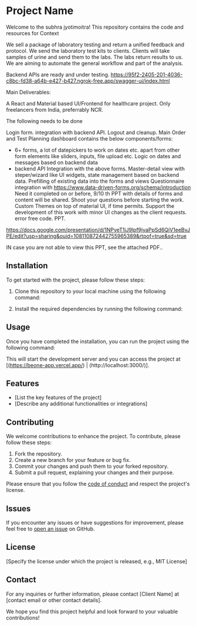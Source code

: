 # Project Name

Welcome to the subhra jyotimoitra! This repository contains the code and resources for Context

We sell a package of laboratory testing and return a unified feedback and protocol. We send the laboratory test kits to clients. Clients will take samples of urine and send them to the labs. The labs return results to us. We are aiming to automate the general workflow and part of the analysis.

Backend APIs are ready and under testing.  https://95f2-2405-201-4036-c8bc-fd38-a64b-e427-b427.ngrok-free.app/swagger-ui/index.html

Main Deliverables:

A React and Material based UI/Frontend for healthcare project. Only freelancers from India, preferrably NCR.

The following needs to be done

Login form. integration with backend API. Logout and cleanup.
Main Order and Test Planning dashboard contains the below components/forms:
- 6+ forms, a lot of datepickers to work on dates etc. apart from other form elements like sliders, inputs, file upload etc. Logic on dates and messages based on backend data
- backend API Integration with the above forms.
Master-detail view with steper/wizard like UI widgets, state management based on backend data. Prefilling of existing data into the forms and views
Questionnaire integration with https://www.data-driven-forms.org/schema/introduction
Need it completed on or before, 9/10 th
PPT with details of forms and content will be shared. Shoot your questions before starting the work.
Custom Themes on top of material UI, if time permits.
Support the development of this work with minor UI changes as the client requests.
error free code.
PPT.

https://docs.google.com/presentation/d/1NPyeT1iJ9lpf9jyaPpSd6QjV1eeBvJPE/edit?usp=sharing&ouid=108110872442755965389&rtpof=true&sd=true

IN case you are not able to view this PPT, see the attached PDF..

## Installation

To get started with the project, please follow these steps:

1. Clone this repository to your local machine using the following command:

2. Install the required dependencies by running the following command:

## Usage

Once you have completed the installation, you can run the project using the following command:

This will start the development server and you can access the project at [(https://beone-app.vercel.app/) | (http://localhost:3000/)].

## Features

- [List the key features of the project]
- [Describe any additional functionalities or integrations]

## Contributing

We welcome contributions to enhance the project. To contribute, please follow these steps:

1. Fork the repository.
2. Create a new branch for your feature or bug fix.
3. Commit your changes and push them to your forked repository.
4. Submit a pull request, explaining your changes and their purpose.

Please ensure that you follow the [code of conduct](CODE_OF_CONDUCT.md) and respect the project's license.

## Issues

If you encounter any issues or have suggestions for improvement, please feel free to [open an issue](../../issues) on GitHub.

## License

[Specify the license under which the project is released, e.g., MIT License]

## Contact

For any inquiries or further information, please contact [Client Name] at [contact email or other contact details].

We hope you find this project helpful and look forward to your valuable contributions!

